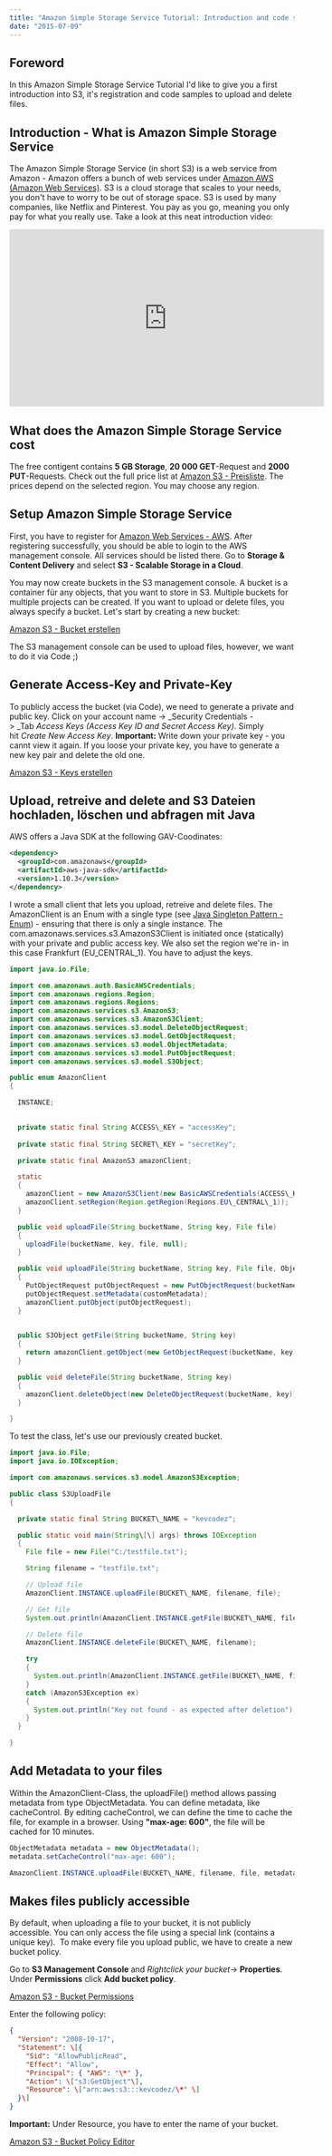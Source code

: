 ```yaml
---
title: "Amazon Simple Storage Service Tutorial: Introduction and code sample"
date: "2015-07-09"
---
```


## Foreword

In this Amazon Simple Storage Service Tutorial I'd like to give you a first introduction into S3, it's registration and code samples to upload and delete files.

## Introduction - What is Amazon Simple Storage Service

The Amazon Simple Storage Service (in short S3) is a web service from Amazon - Amazon offers a bunch of web services under [Amazon AWS (Amazon Web Services)](https://aws.amazon.com/de/). S3 is a cloud storage that scales to your needs, you don't have to worry to be out of storage space. S3 is used by many companies, like Netflix and Pinterest. You pay as you go, meaning you only pay for what you really use. Take a look at this neat introduction video:

<iframe width="556" height="313" src="https://www.youtube.com/embed/rKpKHulqYOQ" frameborder="0" allowfullscreen="allowfullscreen"></iframe>

## What does the Amazon Simple Storage Service cost

The free contigent contains **5 GB Storage**, **20 000 GET**\-Request and **2000 PUT**\-Requests. Check out the full price list at [Amazon S3 - Preisliste](https://aws.amazon.com/de/s3/pricing/). The prices depend on the selected region. You may choose any region.

## Setup Amazon Simple Storage Service

First, you have to register for [Amazon Web Services - AWS](https://aws.amazon.com/de/). After registering successfully, you should be able to login to the AWS management console. All services should be listed there. Go to **Storage & Content Delivery** and select **S3 - Scalable Storage in a Cloud**.

You may now create buckets in the S3 management console. A bucket is a container für any objects, that you want to store in S3. Multiple buckets for multiple projects can be created. If you want to upload or delete files, you always specify a bucket. Let's start by creating a new bucket:

[Amazon S3 - Bucket erstellen](./s3_create_bucket.png)

The S3 management console can be used to upload files, however, we want to do it via Code ;)

## Generate Access-Key and Private-Key

To publicly access the bucket (via Code), we need to generate a private and public key. Click on your account name -> _Security Credentials -> _Tab _Access Keys (Access Key ID and Secret Access Key)_. Simply hit _Create New Access Key_. **Important:** Write down your private key - you cannt view it again. If you loose your private key, you have to generate a new key pair and delete the old one.

[Amazon S3 - Keys erstellen](./s3_create_access_key.png)

## Upload, retreive and delete and S3 Dateien hochladen, löschen und abfragen mit Java

AWS offers a Java SDK at the following GAV-Coodinates:

```xml
<dependency>
  <groupId>com.amazonaws</groupId>
  <artifactId>aws-java-sdk</artifactId>
  <version>1.10.3</version>
</dependency>
```

I wrote a small client that lets you upload, retreive and delete files. The AmazonClient is an Enum with a single type (see [Java Singleton Pattern - Enum](/posts/2015-06-29-java-singleton-pattern/)) - ensuring that there is only a single instance. The com.amazonaws.services.s3.AmazonS3Client is initiated once (statically) with your private and public access key. We also set the region we're in- in this case Frankfurt (EU\_CENTRAL\_1). You have to adjust the keys.

```java
import java.io.File;

import com.amazonaws.auth.BasicAWSCredentials;
import com.amazonaws.regions.Region;
import com.amazonaws.regions.Regions;
import com.amazonaws.services.s3.AmazonS3;
import com.amazonaws.services.s3.AmazonS3Client;
import com.amazonaws.services.s3.model.DeleteObjectRequest;
import com.amazonaws.services.s3.model.GetObjectRequest;
import com.amazonaws.services.s3.model.ObjectMetadata;
import com.amazonaws.services.s3.model.PutObjectRequest;
import com.amazonaws.services.s3.model.S3Object;

public enum AmazonClient
{

  INSTANCE;

 
  private static final String ACCESS\_KEY = "accessKey";
  
  private static final String SECRET\_KEY = "secretKey";

  private static final AmazonS3 amazonClient;

  static
  {
    amazonClient = new AmazonS3Client(new BasicAWSCredentials(ACCESS\_KEY, SECRET\_KEY));
    amazonClient.setRegion(Region.getRegion(Regions.EU\_CENTRAL\_1));
  }

  public void uploadFile(String bucketName, String key, File file)
  {
    uploadFile(bucketName, key, file, null);
  }

  public void uploadFile(String bucketName, String key, File file, ObjectMetadata customMetadata)
  {
    PutObjectRequest putObjectRequest = new PutObjectRequest(bucketName, key, file);
    putObjectRequest.setMetadata(customMetadata);
    amazonClient.putObject(putObjectRequest);
  }

 
  public S3Object getFile(String bucketName, String key)
  {
    return amazonClient.getObject(new GetObjectRequest(bucketName, key));
  }

  public void deleteFile(String bucketName, String key)
  {
    amazonClient.deleteObject(new DeleteObjectRequest(bucketName, key));
  }

}
```

To test the class, let's use our previously created bucket.

```java
import java.io.File;
import java.io.IOException;

import com.amazonaws.services.s3.model.AmazonS3Exception;

public class S3UploadFile
{

  private static final String BUCKET\_NAME = "kevcodez";

  public static void main(String\[\] args) throws IOException
  {
    File file = new File("C:/testfile.txt");

    String filename = "testfile.txt";

    // Upload file
    AmazonClient.INSTANCE.uploadFile(BUCKET\_NAME, filename, file);

    // Get file
    System.out.println(AmazonClient.INSTANCE.getFile(BUCKET\_NAME, filename));

    // Delete file
    AmazonClient.INSTANCE.deleteFile(BUCKET\_NAME, filename);

    try
    {
      System.out.println(AmazonClient.INSTANCE.getFile(BUCKET\_NAME, filename));
    }
    catch (AmazonS3Exception ex)
    {
      System.out.println("Key not found - as expected after deletion");
    }
  }

}
```

## Add Metadata to your files

Within the AmazonClient-Class, the uploadFile() method allows passing metadata from type ObjectMetadata. You can define metadata, like cacheControl. By editing cacheControl, we can define the time to cache the file, for example in a browser. Using **"max-age: 600"**, the file will be cached for 10 minutes.

```java
ObjectMetadata metadata = new ObjectMetadata();
metadata.setCacheControl("max-age: 600");

AmazonClient.INSTANCE.uploadFile(BUCKET\_NAME, filename, file, metadata);
```

## Makes files publicly accessible

By default, when uploading a file to your bucket, it is not publicly accessible. You can only access the file using a special link (contains a unique key).  To make every file you upload public, we have to create a new bucket policy.

Go to **S3 Management Console** and _Rightclick your bucket_\-> **Properties**. Under **Permissions** click **Add bucket policy**.

[Amazon S3 - Bucket Permissions](./s3_add_bucket_policy.png)

Enter the following policy:

```json
{
  "Version": "2008-10-17",
  "Statement": \[{
    "Sid": "AllowPublicRead",
    "Effect": "Allow",
    "Principal": { "AWS": "\*" },
    "Action": \["s3:GetObject"\],
    "Resource": \["arn:aws:s3:::kevcodez/\*" \]
  }\]
}
```

**Important:** Under Resource, you have to enter the name of your bucket.

[Amazon S3 - Bucket Policy Editor](./s3_bucket_policy_editor.png)
